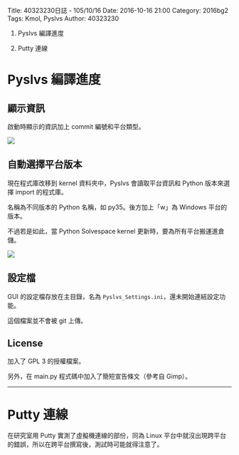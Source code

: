 Title: 40323230日誌 - 105/10/16
Date: 2016-10-16 21:00
Category: 2016bg2
Tags: Kmol, Pyslvs
Author: 40323230

1. Pyslvs 編譯進度

1. Putty 連線

<!-- PELICAN_END_SUMMARY -->

Pyslvs 編譯進度
===

顯示資訊
---

啟動時顯示的資訊加上 commit 編號和平台類型。

![](https://raw.githubusercontent.com/coursemdetw/project_site_files/gh-pages/files/2016spring/g2/Python_solvespace/1016_01.jpg)

自動選擇平台版本
---

現在程式庫改移到 kernel 資料夾中，Pyslvs 會讀取平台資訊和 Python 版本來選擇 import 的程式庫。

名稱為不同版本的 Python 名稱，如 py35。後方加上「w」為 Windows 平台的版本。

不過若是如此，當 Python Solvespace kernel 更新時，要為所有平台搬運進倉儲。

![](https://raw.githubusercontent.com/coursemdetw/project_site_files/gh-pages/files/2016spring/g2/Python_solvespace/1016_02.jpg)

設定檔
---

GUI 的設定檔存放在主目錄，名為 `Pyslvs_Settings.ini`，還未開始連結設定功能。

這個檔案並不會被 git 上傳。

License
---

加入了 GPL 3 的授權檔案。

另外，在 main.py 程式碼中加入了簡短宣告條文（參考自 Gimp）。

<hr>

Putty 連線
===

在研究室用 Putty 實測了虛擬機連線的部份，同為 Linux 平台中就沒出現跨平台的錯誤，所以在跨平台撰寫後，測試時可能就得注意了。